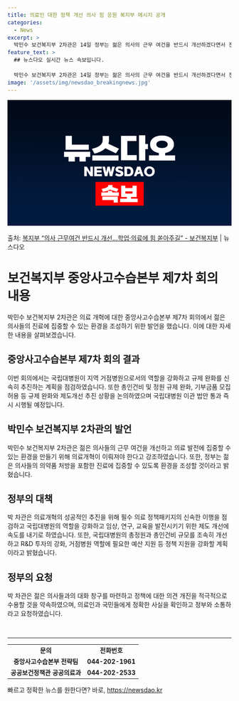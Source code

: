 ```yaml
---
title: 의료인 대한 정책 개선 의사 힘 응원 복지부 메시지 공개
categories:
  - News
excerpt: >
  박민수 보건복지부 2차관은 14일 정부는 젊은 의사의 근무 여건을 반드시 개선하겠다면서 전공의, 의대생 여러…
feature_text: >
  ## 뉴스다오 실시간 뉴스 속보입니다.

  박민수 보건복지부 2차관은 14일 정부는 젊은 의사의 근무 여건을 반드시 개선하겠다면서 전공의, 의대생 여러…
image: '/assets/img/newsdao_breakingnews.jpg'
---
```


![뉴스다오 속보](/assets/img/newsdao_breakingnews.jpg)

<p>출처: <a href="https://newsdao.kr/3153" rel="dofollow">복지부 “의사 근무여건 반드시 개선…학업·의료에 힘 쏟아주길” - 보건복지부</a> | 뉴스다오</p>

<h1 data-ke-size="size26"><b>보건복지부 중앙사고수습본부 제7차 회의 내용</b></h1>

<p data-ke-size="size16">박민수 보건복지부 2차관은 의료 개혁에 대한 중앙사고수습본부 제7차 회의에서 젊은 의사들의 진료에 집중할 수 있는 환경을 조성하기 위한 발언을 했습니다. 이에 대한 자세한 내용을 살펴보겠습니다.</p>

<h2 data-ke-size="size24"><b>중앙사고수습본부 제7차 회의 결과</b></h2>

<p data-ke-size="size16">이번 회의에서는 국립대병원이 지역 거점병원으로서의 역할을 강화하고 규제 완화를 신속히 추진하는 계획을 점검하였습니다. 또한 총인건비 및 정원 규제 완화, 기부금품 모집 허용 등 규제 완화와 제도개선 추진 상황을 논의하였으며 국립대병원 이관 법안 통과 즉시 시행될 예정입니다.</p>

<h2 data-ke-size="size24">박민수 보건복지부 2차관의 발언</h2>

<p data-ke-size="size16">박민수 보건복지부 2차관은 젊은 의사들의 근무 여건을 개선하고 의료 발전에 집중할 수 있는 환경을 만들기 위해 의료개혁이 이뤄져야 한다고 강조하였습니다. 또한, 정부는 젊은 의사들의 의약품 처방을 포함한 진료에 집중할 수 있도록 환경을 조성할 것이라고 밝혔습니다.</p>

<h2 data-ke-size="size24">정부의 대책</h2>

<p data-ke-size="size16">박 차관은 의료개혁의 성공적인 추진을 위해 필수 의료 정책패키지의 신속한 이행을 점검하고 국립대병원의 역할을 강화하고 임상, 연구, 교육을 발전시키기 위한 제도 개선에 속도를 내기로 하였습니다. 또한, 국립대병원의 총정원과 총인건비 규모를 조속히 개선하고 R&D 투자의 강화, 거점병원 역할에 필요한 예산 지원 등 정책 지원을 강화할 계획이라고 밝혔습니다.</p>

<h2 data-ke-size="size24">정부의 요청</h2>

<p data-ke-size="size16">박 차관은 젊은 의사들과의 대화 창구를 마련하고 정책에 대한 의견 개진을 적극적으로 수용할 것을 약속하였으며, 의료인과 국민들에게 정확한 사실을 확인하고 정부와 소통하라고 요청하였습니다.</p>

<p data-ke-size="size16">&nbsp;</p>

<hr>

<table>
<tbody>
<tr>
<td style="text-align: center; height: 17px;"><b>문의</b></td>
<td style="text-align: center; height: 17px;"><b>전화번호</b></td>
</tr>
<tr>
<td style="text-align: center; height: 17px;"><b>중앙사고수습본부 전략팀</b></td>
<td style="text-align: center; height: 17px;"><b>044-202-1961</b></td>
</tr>
<tr>
<td style="text-align: center; height: 17px;"><b>공공보건정책관 공공의료과</b></td>
<td style="text-align: center; height: 17px;"><b>044-202-2533</b></td>
</tr>
</tbody>
</table> 

빠르고 정확한 뉴스를 원한다면? 바로, <a href="https://newsdao.kr" rel="dofollow">https://newsdao.kr</a>


